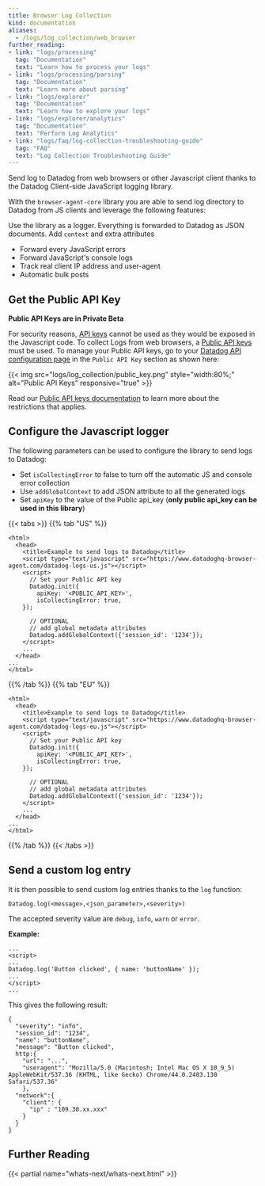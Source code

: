 ```yaml
---
title: Browser Log Collection
kind: documentation
aliases:
  - /logs/log_collection/web_browser
further_reading:
- link: "logs/processing"
  tag: "Documentation"
  text: "Learn how to process your logs"
- link: "logs/processing/parsing"
  tag: "Documentation"
  text: "Learn more about parsing"
- link: "logs/explorer"
  tag: "Documentation"
  text: "Learn how to explore your logs"
- link: "logs/explorer/analytics"
  tag: "Documentation"
  text: "Perform Log Analytics"
- link: "logs/faq/log-collection-troubleshooting-guide"
  tag: "FAQ"
  text: "Log Collection Troubleshooting Guide"
---
```




Send log to Datadog from web browsers or other Javascript client thanks to the Datadog Client-side JavaScript logging library.

With the `browser-agent-core` library you are able to send log directory to Datadog from JS clients and leverage the following features:

Use the library as a logger. Everything is forwarded to Datadog as JSON documents.
Add `context` and extra attributes
* Forward every JavaScript errors 
* Forward JavaScript's console logs
* Track real client IP address and user-agent
* Automatic bulk posts 

## Get the Public API Key

**Public API Keys are in Private Beta** 

For security reasons, [API keys][2] cannot be used as they would be exposed in the Javascript code. To collect Logs from web browsers, a [Public API keys][3] must be used.
To manage your Public API keys, go to your [Datadog API configuration page][4] in the `Public API Key` section as shown here:

{{< img src="logs/log_collection/public_key.png" style="width:80%;" alt="Public API Keys" responsive="true" >}}

Read our [Public API keys documentation][3] to learn more about the restrictions that applies.

## Configure the Javascript logger

The following parameters can be used to configure the library to send logs to Datadog:

* Set `isCollectingError` to false to turn off the automatic JS and console error collection
* Use `addGlobalContext` to add JSON attribute to all the generated logs
* Set `apiKey` to the value of the Public api_key (**only public api_key can be used in this library**)

{{< tabs >}}
{{% tab "US" %}}

```
<html>
  <head>
    <title>Example to send logs to Datadog</title>
    <script type="text/javascript" src="https://www.datadoghq-browser-agent.com/datadog-logs-us.js"></script>
    <script>
      // Set your Public API key
      Datadog.init({
        apiKey: '<PUBLIC_API_KEY>',
        isCollectingError: true,
    });

      // OPTIONAL
      // add global metadata attributes
      Datadog.addGlobalContext({'session_id': '1234'});
    </script>
    ...
  </head>
...
</html>
```

{{% /tab %}}
{{% tab "EU" %}}

```
<html>
  <head>
    <title>Example to send logs to Datadog</title>
    <script type="text/javascript" src="https://www.datadoghq-browser-agent.com/datadog-logs-eu.js"></script>
    <script>
      // Set your Public API key
      Datadog.init({
        apiKey: '<PUBLIC_API_KEY>',
        isCollectingError: true,
    });

      // OPTIONAL
      // add global metadata attributes
      Datadog.addGlobalContext({'session_id': '1234'});
    </script>
    ...
  </head>
...
</html>
```

{{% /tab %}}
{{< /tabs >}}

## Send a custom log entry

It is then possible to send custom log entries thanks to the `log` function:

```
Datadog.log(<message>,<json_parameter>,<severity>)
```

The accepted severity value are `debug`, `info`, `warn` or `error`.

**Example:**

```
...
<script>
...
Datadog.log('Button clicked', { name: 'buttonName' });
...
</script>
...
```

This gives the following result:

```
{
  "severity": "info",
  "session_id": "1234", 
  "name": "buttonName",
  "message": "Button clicked",
  http:{
    "url": "...",
    "useragent": "Mozilla/5.0 (Macintosh; Intel Mac OS X 10_9_5) AppleWebKit/537.36 (KHTML, like Gecko) Chrome/44.0.2403.130 Safari/537.36"
    },
  "network":{
    "client": {
      "ip" : "109.30.xx.xxx"
    }
  }
}  
```

## Further Reading

{{< partial name="whats-next/whats-next.html" >}}

[1]: /logs/processing/parsing
[2]: https://docs.datadoghq.com/account_management/faq/api-app-key-management/#api-keys
[3]: https://docs.datadoghq.com/account_management/faq/api-app-key-management/#public-api-keys
[4]: https://app.datadoghq.com/account/settings#api
